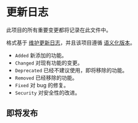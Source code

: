 # 更新日志

此项目的所有重要变更都将记录在此文件中。

格式基于 [维护更新日志](https://keepachangelog.com/en/1.0.0/)，并且该项目遵循 [语义化版本](https://semver.org/spec/v2.0.0.html)。

- `Added` 新添加的功能。
- `Changed` 对现有功能的变更。
- `Deprecated` 已经不建议使用，即将移除的功能。
- `Removed` 已经移除的功能。
- `Fixed` 对 bug 的修复。
- `Security` 对安全性的改进。

## 即将发布
